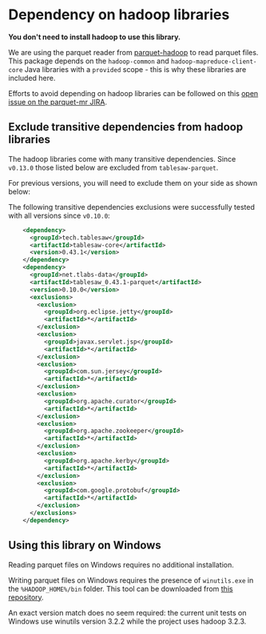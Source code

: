 Dependency on hadoop libraries
=======

**You don't need to install hadoop to use this library.**

We are using the parquet reader from [parquet-hadoop](https://github.com/apache/parquet-mr/tree/master/parquet-hadoop) to read
parquet files. This package depends on the `hadoop-common` and `hadoop-mapreduce-client-core` Java libraries with a `provided` scope - this is why these libraries are included here.

Efforts to avoid depending on hadoop libraries can be followed on this [open issue on the parquet-mr JIRA](https://issues.apache.org/jira/browse/PARQUET-1126).

## Exclude transitive dependencies from hadoop libraries

The hadoop libraries come with many transitive dependencies. Since `v0.13.0` those listed below are excluded from `tablesaw-parquet`.

For previous versions, you will need to exclude them on your side as shown below:

The following transitive dependencies exclusions were successfully tested with all versions since `v0.10.0`:

```xml
    <dependency>
      <groupId>tech.tablesaw</groupId>
      <artifactId>tablesaw-core</artifactId>
      <version>0.43.1</version>
    </dependency>
    <dependency>
      <groupId>net.tlabs-data</groupId>
      <artifactId>tablesaw_0.43.1-parquet</artifactId>
      <version>0.10.0</version>
      <exclusions>
        <exclusion>
          <groupId>org.eclipse.jetty</groupId>
          <artifactId>*</artifactId>
        </exclusion>
        <exclusion>
          <groupId>javax.servlet.jsp</groupId>
          <artifactId>*</artifactId>
        </exclusion>
        <exclusion>
          <groupId>com.sun.jersey</groupId>
          <artifactId>*</artifactId>
        </exclusion>
        <exclusion>
          <groupId>org.apache.curator</groupId>
          <artifactId>*</artifactId>
        </exclusion>
        <exclusion>
          <groupId>org.apache.zookeeper</groupId>
          <artifactId>*</artifactId>
        </exclusion>
        <exclusion>
          <groupId>org.apache.kerby</groupId>
          <artifactId>*</artifactId>
        </exclusion>
        <exclusion>
          <groupId>com.google.protobuf</groupId>
          <artifactId>*</artifactId>
        </exclusion>
      </exclusions>
    </dependency>
```

## Using this library on Windows

Reading parquet files on Windows requires no additional installation.

Writing parquet files on Windows requires the presence of `winutils.exe` in the `%HADOOP_HOME%/bin` folder. This tool can be downloaded from [this repository](https://github.com/cdarlint/winutils).

An exact version match does no seem required: the current unit tests on Windows use winutils version 3.2.2 while the project uses hadoop 3.2.3.
